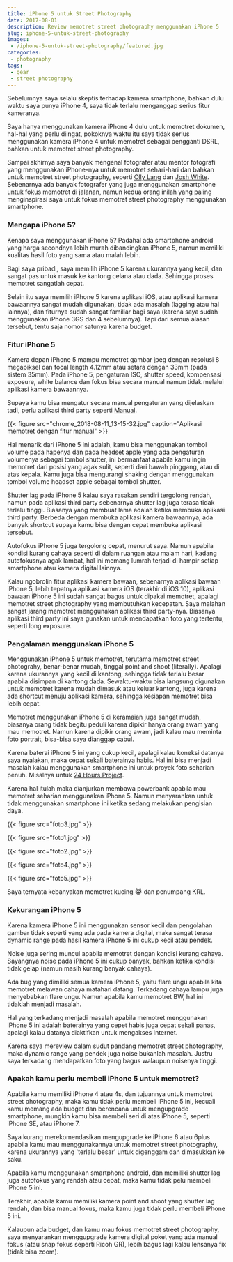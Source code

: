 ```yaml
---
title: iPhone 5 untuk Street Photography
date: 2017-08-01
description: Review memotret street photography menggunakan iPhone 5
slug: iphone-5-untuk-street-photography
images: 
 - /iphone-5-untuk-street-photography/featured.jpg
categories:
 - photography
tags:
 - gear
 - street photography
---
```

Sebelumnya saya selalu skeptis terhadap kamera smartphone, bahkan dulu waktu saya punya iPhone 4, saya tidak terlalu menganggap serius fitur kameranya. 

Saya hanya menggunakan kamera iPhone 4 dulu untuk memotret dokumen, hal-hal yang perlu diingat, pokoknya waktu itu saya tidak serius menggunakan kamera iPhone 4 untuk memotret sebagai pengganti DSRL, bahkan untuk memotret street photography.  

<!--more--> 

Sampai akhirnya saya banyak mengenal fotografer atau mentor fotografi yang menggunakan iPhone-nya untuk memotret sehari-hari dan bahkan untuk memotret street photography, seperti [Olly Lang][oggsie] dan [Josh White][jtinseoul]. Sebenarnya ada banyak fotografer yang juga menggunakan smartphone untuk fokus memotret di jalanan, namun kedua orang inilah yang paling menginspirasi saya untuk fokus memotret street photography menggunakan smartphone. 

### Mengapa iPhone 5?

Kenapa saya menggunakan iPhone 5? Padahal ada smartphone android yang harga secondnya lebih murah dibandingkan iPhone 5, namun memiliki kualitas hasil foto yang sama atau malah lebih. 

Bagi saya pribadi, saya memilih iPhone 5 karena ukurannya yang kecil, dan sangat pas untuk masuk ke kantong celana atau dada. Sehingga proses memotret sangatlah cepat.  

Selain itu saya memilih iPhone 5 karena aplikasi iOS, atau aplikasi kamera bawaannya sangat mudah digunakan, tidak ada masalah (lagging atau hal lainnya), dan fiturnya sudah sangat familiar bagi saya (karena saya sudah menggunakan iPhone 3GS dan 4 sebelumnya). Tapi dari semua alasan tersebut, tentu saja nomor satunya karena budget.  

### Fitur iPhone 5

Kamera depan iPhone 5 mampu memotret gambar jpeg dengan resolusi 8 megapiksel dan focal length 4.12mm atau setara dengan 33mm (pada sistem 35mm). Pada iPhone 5, pengaturan ISO, shutter speed, kompensasi exposure, white balance dan fokus bisa secara manual namun tidak melalui aplikasi kamera bawaannya. 

Supaya kamu bisa mengatur secara manual pengaturan yang dijelaskan tadi, perlu aplikasi third party seperti [Manual][download manual].  

{{< figure src="chrome_2018-08-11_13-15-32.jpg" caption="Aplikasi memotret dengan fitur manual" >}}

Hal menarik dari iPhone 5 ini adalah, kamu bisa menggunakan tombol volume pada hapenya dan pada headset apple yang ada pengaturan volumenya sebagai tombol shutter, ini bermanfaat apabila kamu ingin memotret dari posisi yang agak sulit, seperti dari bawah pinggang, atau di atas kepala. Kamu juga bisa mengurangi shaking dengan menggunakan tombol volume headset apple sebagai tombol shutter.  

Shutter lag pada iPhone 5 kalau saya rasakan sendiri tergolong rendah, namun pada aplikasi third party sebenarnya shutter lag juga terasa tidak terlalu tinggi. Biasanya yang membuat lama adalah ketika membuka aplikasi third party. Berbeda dengan membuka aplikasi kamera bawaannya, ada banyak shortcut supaya kamu bisa dengan cepat membuka aplikasi tersebut.  

Autofokus iPhone 5 juga tergolong cepat, menurut saya. Namun apabila kondisi kurang cahaya seperti di dalam ruangan atau malam hari, kadang autofokusnya agak lambat, hal ini memang lumrah terjadi di hampir setiap smartphone atau kamera digital lainnya.  

Kalau ngobrolin fitur aplikasi kamera bawaan, sebenarnya aplikasi bawaan iPhone 5, lebih tepatnya aplikasi kamera iOS (terakhir di iOS 10), aplikasi bawaan iPhone 5 ini sudah sangat bagus untuk dipakai memotret, apalagi memotret street photography yang membutuhkan kecepatan. Saya malahan sangat jarang memotret menggunakan aplikasi third party-nya. Biasanya aplikasi third party ini saya gunakan untuk mendapatkan foto yang tertentu, seperti long exposure.  

### Pengalaman menggunakan iPhone 5

Menggunakan iPhone 5 untuk memotret, terutama memotret street photograhy, benar-benar mudah, tinggal point and shoot (literally). Apalagi karena ukurannya yang kecil di kantong, sehingga tidak terlalu besar apabila disimpan di kantong dada. Sewaktu-waktu bisa langsung digunakan untuk memotret karena mudah dimasuk atau keluar kantong, juga karena ada shortcut menuju aplikasi kamera, sehingga kesiapan memotret bisa lebih cepat.  

Memotret menggunakan iPhone 5 di keramaian juga sangat mudah, biasanya orang tidak begitu peduli karena dipikir hanya orang awam yang mau memotret. Namun karena dipikir orang awam, jadi kalau mau meminta foto portrait, bisa-bisa saya dianggap cabul.  

Karena baterai iPhone 5 ini yang cukup kecil, apalagi kalau koneksi datanya saya nyalakan, maka cepat sekali baterainya habis. Hal ini bisa menjadi masalah kalau menggunakan smartphone ini untuk proyek foto seharian penuh. Misalnya untuk [24 Hours Project][24 hour project].  

Karena hal itulah maka dianjurkan membawa powerbank apabila mau memotret seharian menggunakan iPhone 5. Namun menyarankan untuk tidak menggunakan smartphone ini ketika sedang melakukan pengisian daya.

{{< figure src="foto3.jpg" >}}

{{< figure src="foto1.jpg" >}}

{{< figure src="foto2.jpg" >}}  

{{< figure src="foto4.jpg" >}}

{{< figure src="foto5.jpg" >}}

Saya ternyata kebanyakan memotret kucing 😹 dan penumpang KRL.    

### Kekurangan iPhone 5

Karena kamera iPhone 5 ini menggunakan sensor kecil dan pengolahan gambar tidak seperti yang ada pada kamera digital, maka sangat terasa dynamic range pada hasil kamera iPhone 5 ini cukup kecil atau pendek.  

Noise juga sering muncul apabila memotret dengan kondisi kurang cahaya. Sayangnya noise pada iPhone 5 ini cukup banyak, bahkan ketika kondisi tidak gelap (namun masih kurang banyak cahaya).  

Ada bug yang dimiliki semua kamera iPhone 5, yaitu flare ungu apabila kita memotret melawan cahaya matahari datang. Terkadang cahaya lampu juga menyebabkan flare ungu. Namun apabila kamu memotret BW, hal ini tidaklah menjadi masalah.  

Hal yang terkadang menjadi masalah apabila memotret menggunakan iPhone 5 ini adalah baterainya yang cepet habis juga cepat sekali panas, apalagi kalau datanya diaktifkan untuk mengakses Internet.  

Karena saya mereview dalam sudut pandang memotret street photography, maka dynamic range yang pendek juga noise bukanlah masalah. Justru saya terkadang mendapatkan foto yang bagus walaupun noisenya tinggi.  

### Apakah kamu perlu membeli iPhone 5 untuk memotret?

Apabila kamu memiliki iPhone 4 atau 4s, dan tujuannya untuk memotret street photography, maka kamu tidak perlu membeli iPhone 5 ini, kecuali kamu memang ada budget dan berencana untuk mengupgrade smartphone, mungkin kamu bisa membeli seri di atas iPhone 5, seperti iPhone SE, atau iPhone 7.  

Saya kurang merekomendasikan mengupgrade ke iPhone 6 atau 6plus apabila kamu mau menggunakannya untuk memotret street photography, karena ukurannya yang 'terlalu besar' untuk digenggam dan dimasukkan ke saku.  

Apabila kamu menggunakan smartphone android, dan memiliki shutter lag juga autofokus yang rendah atau cepat, maka kamu tidak pelu membeli iPhone 5 ini.  

Terakhir, apabila kamu memiliki kamera point and shoot yang shutter lag rendah, dan bisa manual fokus, maka kamu juga tidak perlu membeli iPhone 5 ini. 

Kalaupun ada budget, dan kamu mau fokus memotret street photography, saya menyarankan menggupgrade kamera digital poket yang ada manual fokus (atau snap fokus seperti Ricoh GR), lebih bagus lagi kalau lensanya fix (tidak bisa zoom).

[download manual]: https://apps.apple.com/us/app/manual-custom-exposure-camera/id917146276?ls=1
[24 hour project]: /24-hour-project
[oggsie]: http://oggsie.com/oggsie
[jtinseoul]: https://jtinseoul.wordpress.com/
